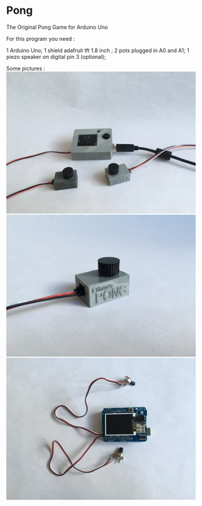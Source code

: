 # Pong
The Original Pong Game for Arduino Uno

For this program you need :

1 Arduino Uno;
1 shield adafruit tft 1.8 inch ;
2 pots plugged in A0 and A1;
1 piezo speaker on digital pin 3 (optional);

Some pictures :
<img src="https://github.com/ethanassouline/Pong/blob/master/images/image1.JPG" />
<img src="https://github.com/ethanassouline/Pong/blob/master/images/image2.JPG" />
<img src="https://github.com/ethanassouline/Pong/blob/master/images/image3.JPG" />
